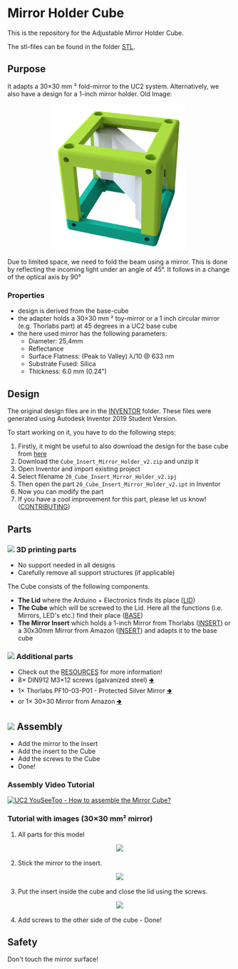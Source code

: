 # Mirror Holder Cube
This is the repository for the Adjustable Mirror Holder Cube.

The stl-files can be found in the folder [STL](./STL).

## Purpose
It adapts a 30×30 mm ² fold-mirror to the UC2 system. Alternatively, we also have a design for a 1-inch mirror holder.
Old Image:
<p align="center">
<img src="./IMAGES/Assembly_Cube_Mirror_Tilt.png" width="300">
</p>

Due to limited space, we need to fold the beam using a mirror. This is done by reflecting the incoming light under an angle of 45°. It follows in a change of the optical axis by 90°

### Properties
* design is derived from the base-cube
* the adapter holds a 30×30 mm ² toy-mirror or a 1 inch circular mirror (e.g. Thorlabs part) at 45 degrees in a UC2 base cube
* the here used mirror has the following parameters:
	* Diameter: 25,4mm
	* Reflectance
	* Surface Flatness: (Peak to Valley) λ/10 @ 633 nm
	* Substrate Fused: Silica
	* Thickness: 6.0 mm (0.24")

## Design
The original design files are in the [INVENTOR](./INVENTOR) folder. These files were generated using Autodesk Inventor 2019 Student Version.

To start working on it, you have to do the following steps:
1. Firstly, it might be useful to also download the design for the base cube from [here](../ASSEMBLY_CUBE_Base_v2/INVENTOR)
1. Download the `Cube_Insert_Mirror_Holder_v2.zip` and unzip it
1. Open Inventor and import existing project
1. Select filename `20_Cube_Insert_Mirror_Holder_v2.ipj`
1. Then open the part `20_Cube_Insert_Mirror_Holder_v2.ipt` in Inventor
1. Now you can modify the part
1. If you have a cool improvement for this part, please let us know! ([CONTRIBUTING](../../CONTRIBUTING.MD))

## Parts

### <img src="../IMAGES/P.png" height="40"> 3D printing parts
* No support needed in all designs
* Carefully remove all support structures (if applicable)

The Cube consists of the following components.

* **The Lid** where the Arduino + Electronics finds its place ([LID](./STL/10_Lid_1x1_v2.stl))
* **The Cube** which will be screwed to the Lid. Here all the functions (i.e. Mirrors, LED's etc.) find their place ([BASE](./STL/10_Cube_1x1_v2.stl))
* **The Mirror Insert** which holds a 1-inch Mirror from Thorlabs ([INSERT](./STL/20_Cube_Insert_Mirror_Holder_30x30Mirror_v2.stl)) or a 30x30mm Mirror from Amazon ([INSERT](./STL/20_Cube_Insert_Mirror_Holder_v2.stl)) and adapts it to the base cube

### <img src="./IMAGES/B.png" height="40"> Additional parts
* Check out the [RESOURCES](../../TUTORIALS/RESOURCES) for more information!
* 8× DIN912 M3×12 screws (galvanized steel) [🢂](https://eshop.wuerth.de/Zylinderschraube-mit-Innensechskant-SHR-ZYL-ISO4762-88-IS25-A2K-M3X12/00843%20%2012.sku/de/DE/EUR/)
* 1× Thorlabs PF10-03-P01 - Protected Silver Mirror [🢂](https://www.thorlabs.com/newgrouppage9.cfm?objectgroup_id=903)
* or 1× 30×30 Mirror from Amazon [🢂](https://www.amazon.de/Rayher-14548606-Spiegelmosaik-selbstklebend-SB-Btl/dp/B008KJ8438/ref=pd_bxgy_201_img_3/258-8761405-4543762?_encoding=UTF8&pd_rd_i=B008KJ8438&pd_rd_r=80fd534c-997b-4a19-b91a-9bf38dbf4ade&pd_rd_w=4DEXV&pd_rd_wg=7SLRE&pf_rd_p=98c98f04-e797-4e4b-a352-48f7266a41af&pf_rd_r=N95R9S45MNSYNQX2BAJE&psc=1&refRID=N95R9S45MNSYNQX2BAJE)


## <img src="./IMAGES/A.png" height="40"> Assembly
* Add the mirror to the Insert
* Add the insert to the Cube
* Add the screws to the Cube
* Done!

### Assembly Video Tutorial
[![UC2 YouSeeToo - How to assemble the Mirror Cube?](./IMAGES/UC2-Assembly_Cube_Mirror_45.png)](https://www.youtube.com/watch?v=IG7ws6ZtL6E)


### Tutorial with images (30×30 mm² mirror)

1. All parts for this model
<p align="center">
<img src="./IMAGES/CUBE_MIRRORMOUNT_45_0.jpg" width="300">
</p>

2. Stick the mirror to the insert.
<p align="center">
<img src="./IMAGES/CUBE_MIRRORMOUNT_45_1.jpg" width="300">
</p>

3. Put the insert inside the cube and close the lid using the screws.
<p align="center">
<img src="./IMAGES/CUBE_MIRRORMOUNT_45_2.jpg" width="300">
</p>

4. Add screws to the other side of the cube - Done!

## Safety
Don't touch the mirror surface!
